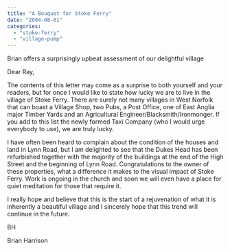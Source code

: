 ```yaml
---
title: "A Bouquet for Stoke Ferry"
date: "2004-08-01"
categories: 
  - "stoke-ferry"
  - "village-pump"
---
```


Brian offers a surprisingly upbeat assessment of our delightful village

Dear Ray,

The contents of this letter may come as a surprise to both yourself and your readers, but for once I would like to state how lucky we are to live in the village of Stoke Ferry. There are surely not many villages in West Norfolk that can boast a Village Shop, two Pubs, a Post Office, one of East Anglia major Timber Yards and an Agricultural Engineer/Blacksmith/Ironmonger. If you add to this list the newly formed Taxi Company (who I would urge everybody to use), we are truly lucky.

I have often been heard to complain about the condition of the houses and land in Lynn Road, but I am delighted to see that the Dukes Head has been refurbished together with the majority of the buildings at the end of the High Street and the beginning of Lynn Road. Congratulations to the owner of these properties, what a difference it makes to the visual impact of Stoke Ferry. Work is ongoing in the church and soon we will even have a place for quiet meditation for those that require it.

I really hope and believe that this is the start of a rejuvenation of what it is inherently a beautiful village and I sincerely hope that this trend will continue in the future.

BH

Brian Harrison
